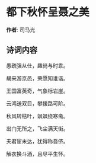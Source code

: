 # 都下秋怀呈聂之美

**作者**: 司马光

## 诗词内容

愚疏强从仕，趣尚与时乖。

朅来游京邑，荣愿知谁谐。

王国富英奇，气象标岩崖。

云鸿送双目，攀援路可阶。

秋风转枯叶，飒飒绕寒斋。

岀门无所之，飞尘满天街。

夫君宦未达，犹得称吾侪。

解衣换斗酒，且尽平生怀。

